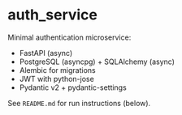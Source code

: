 # auth_service

Minimal authentication microservice:
- FastAPI (async)
- PostgreSQL (asyncpg) + SQLAlchemy (async)
- Alembic for migrations
- JWT with python-jose
- Pydantic v2 + pydantic-settings

See `README.md` for run instructions (below).
